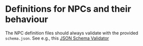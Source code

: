 # Definitions for NPCs and their behaviour

The NPC definition files should always validate with the provided `schema.json`. See e.g., this [JSON Schema Validator](https://www.jsonschemavalidator.net/)